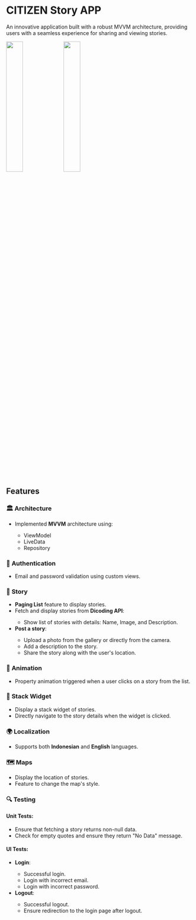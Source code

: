 # CITIZEN Story APP

An innovative application built with a robust MVVM architecture, providing users with a seamless experience for sharing and viewing stories.
<p float="center">
  <img src="https://i.imgur.com/cZbOfwf.png" width="30%" />
  <img src="https://i.imgur.com/SUU03fm.png" width="30%" /> 
</p>

## Features

### 🏛 **Architecture**
<ul>
<li>Implemented <strong>MVVM</strong> architecture using:</li>
  <ul>
    <li>ViewModel</li>
    <li>LiveData</li>
    <li>Repository</li>
  </ul>
</ul>

### 🔐 **Authentication**
<ul>
  <li>Email and password validation using custom views.</li>
</ul>

### 📖 **Story**
<ul>
  <li><strong>Paging List</strong> feature to display stories.</li>
  <li>Fetch and display stories from <strong>Dicoding API</strong>:</li>
  <ul>
    <li>Show list of stories with details: Name, Image, and Description.</li>
  </ul>
  <li><strong>Post a story</strong>:</li>
  <ul>
    <li>Upload a photo from the gallery or directly from the camera.</li>
    <li>Add a description to the story.</li>
    <li>Share the story along with the user's location.</li>
  </ul>
</ul>

### 🎥 **Animation**
<ul>
  <li>Property animation triggered when a user clicks on a story from the list.</li>
</ul>

### 🎴 **Stack Widget**
<ul>
  <li>Display a stack widget of stories.</li>
  <li>Directly navigate to the story details when the widget is clicked.</li>
</ul>

### 🌍 **Localization**
<ul>
  <li>Supports both <strong>Indonesian</strong> and <strong>English</strong> languages.</li>
</ul>

### 🗺 **Maps**
<ul>
  <li>Display the location of stories.</li>
  <li>Feature to change the map's style.</li>
</ul>

### 🔍 **Testing**
#### Unit Tests:
<ul>
  <li>Ensure that fetching a story returns non-null data.</li>
  <li>Check for empty quotes and ensure they return "No Data" message.</li>
</ul>

#### UI Tests:
<ul>
  <li><strong>Login</strong>:</li>
  <ul>
    <li>Successful login.</li>
    <li>Login with incorrect email.</li>
    <li>Login with incorrect password.</li>
  </ul>
  <li><strong>Logout</strong>:</li>
  <ul>
    <li>Successful logout.</li>
    <li>Ensure redirection to the login page after logout.</li>
  </ul>
</ul>
